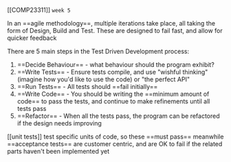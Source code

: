 [[COMP23311]] `week 5`

In an ==agile methodology==, multiple iterations take place, all taking the form of Design, Build and Test. These are designed to fail fast, and allow for quicker feedback

There are 5 main steps in the Test Driven Development process:
1. ==Decide Behaviour== - what behaviour should the program exhibit?
2. ==Write Tests== - Ensure tests compile, and use "wishful thinking" (imagine how you'd like to use the code) or "the perfect API"
3. ==Run Tests== - All tests should ==fail initially==
4. ==Write Code== - You should be writing the ==minimum amount of code== to pass the tests, and continue to make refinements until all tests pass
5. ==Refactor== - When all the tests pass, the program can be refactored if the design needs improving

[[unit tests]] test specific units of code, so these ==must pass==
meanwhile ==acceptance tests== are customer centric, and are OK to fail if the related parts haven't been implemented yet